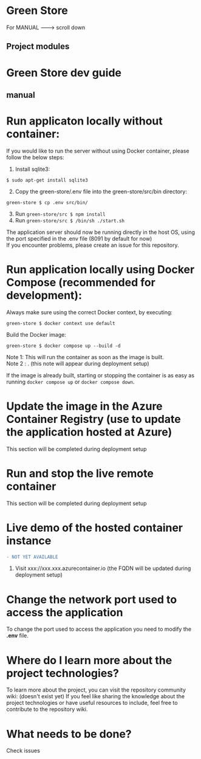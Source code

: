 # Green Store
For MANUAL ---> scroll down
## Project modules

# Green Store dev guide

## manual

# Run applicaton locally without container:
If you would like to run the server without using Docker container, please follow the below steps:
1. Install sqlite3:
```
$ sudo apt-get install sqlite3
```
2. Copy the green-store/.env file into the green-store/src/bin directory:
```
green-store $ cp .env src/bin/
```
3. Run ```green-store/src $ npm install```
4. Run ```green-store/src $ /bin/sh ./start.sh```
   
The application server should now be running directly in the host OS, using the port specified in the .env file (8091 by default for now)\
If you encounter problems, please create an issue for this repository. 
# Run application locally using Docker Compose (recommended for development):
Always make sure using the correct Docker context, by executing:
```
green-store $ docker context use default
```
Build the Docker image:
```
green-store $ docker compose up --build -d 
```
Note 1: This will run the container as soon as the image is built. \
Note 2 : . (this note will appear during deployment setup)
 
If the image is already built, starting or stopping the container is as easy as running ```docker compose up``` or ```docker compose down```.


# Update the image in the Azure Container Registry (use to update the application hosted at Azure)
This section will be completed during deployment setup
# Run and stop the live remote container 
This section will be completed during deployment setup
# Live demo of the hosted container instance
```diff
- NOT YET AVAILABLE
```
1. Visit xxx://xxx.xxx.azurecontainer.io (the FQDN will be updated during deployment setup)
# Change the network port used to access the application
To change the port used to access the application you need to modify the **.env** file.
# Where do I learn more about the project technologies?
To learn more about the project, you can visit the repository community wiki: (doesn't exist yet)
If you feel like sharing the knowledge about the project technologies or have useful resources to include, feel free to contribute to the repository wiki.  
# What needs to be done?
Check issues

